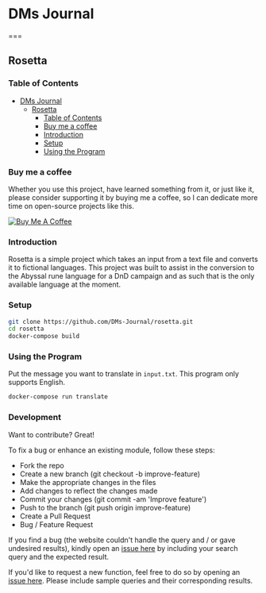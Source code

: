 # DMs Journal

===

## Rosetta

### Table of Contents

- [DMs Journal](www.dmsjournal.blog)
  - [Rosetta](#rosetta)
    - [Table of Contents](#table-of-contents)
    - [Buy me a coffee](#buy-me-a-coffee)
    - [Introduction](#introduction)
    - [Setup](#setup)
    - [Using the Program](#using-the-program)

### Buy me a coffee

Whether you use this project, have learned something from it, or just like it, please consider supporting it by buying me a coffee, so I can dedicate more time on open-source projects like this.

<a href="https://www.buymeacoffee.com/dmsjournal" target="_blank"><img src="https://www.buymeacoffee.com/assets/img/custom_images/orange_img.png" alt="Buy Me A Coffee" style="height: auto !important;width: auto !important;" ></a>

### Introduction

Rosetta is a simple project which takes an input from a text file and converts it to fictional languages. This project was built to assist in the conversion to the Abyssal rune language for a DnD campaign and as such that is the only available language at the moment.

### Setup

```bash
git clone https://github.com/DMs-Journal/rosetta.git
cd rosetta
docker-compose build
```

### Using the Program

Put the message you want to translate in `input.txt`. This program only supports English.

```bash
docker-compose run translate
```

### Development

Want to contribute? Great!

To fix a bug or enhance an existing module, follow these steps:

- Fork the repo
- Create a new branch (git checkout -b improve-feature)
- Make the appropriate changes in the files
- Add changes to reflect the changes made
- Commit your changes (git commit -am 'Improve feature')
- Push to the branch (git push origin improve-feature)
- Create a Pull Request
- Bug / Feature Request

If you find a bug (the website couldn't handle the query and / or gave undesired results), kindly open an [issue here](https://github.com/DMs-Journal/rosetta/issues/new) by including your search query and the expected result.

If you'd like to request a new function, feel free to do so by opening an [issue here](https://github.com/DMs-Journal/rosetta/issues/new). Please include sample queries and their corresponding results.
